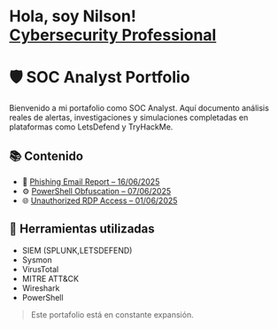 <h1>Hola, soy Nilson! <br/> <a href="https://www.linkedin.com/in/joshmadakor/">Cybersecurity Professional</a></h1>


# 🛡️ SOC Analyst Portfolio

Bienvenido a mi portafolio como SOC Analyst. Aquí documento análisis reales de alertas, investigaciones y simulaciones completadas en plataformas como LetsDefend y TryHackMe.

## 📚 Contenido

- 📨 [Phishing Email Report – 16/06/2025](https://github.com/CyberNilson/phishing_case-8815/blob/main/README.md)
- ⚙️ [PowerShell Obfuscation – 07/06/2025](incidents/powershell-obfuscation-2025-06-07.md)
- 🌐 [Unauthorized RDP Access – 01/06/2025](incidents/rdp-access-incident-2025-06-01.md)

## 🧰 Herramientas utilizadas

- SIEM (SPLUNK,LETSDEFEND)
- Sysmon
- VirusTotal
- MITRE ATT&CK
- Wireshark
- PowerShell

> Este portafolio está en constante expansión.


<!--
**CyberNilson/CyberNilson** is a ✨ _special_ ✨ repository because its `README.md` (this file) appears on your GitHub profile.

Here are some ideas to get you started:

- 🔭 I’m currently working on ...
- 🌱 I’m currently learning ...
- 👯 I’m looking to collaborate on ...
- 🤔 I’m looking for help with ...
- 💬 Ask me about ...
- 📫 How to reach me: ...
- 😄 Pronouns: ...
- ⚡ Fun fact: ...
-->
